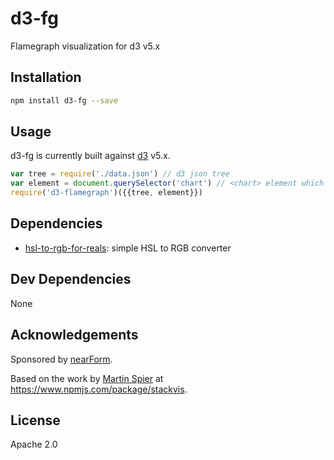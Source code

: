 # d3-fg

Flamegraph visualization for d3 v5.x

## Installation

```sh
npm install d3-fg --save
```

## Usage

d3-fg is currently built against [d3](http://npm.im/d3) v5.x.

```js
var tree = require('./data.json') // d3 json tree 
var element = document.querySelector('chart') // <chart> element which should be in html body
require('d3-flamegraph')({{tree, element}})
```

## Dependencies

- [hsl-to-rgb-for-reals](https://github.com/davidmarkclements/hsl_rgb_converter): simple HSL to RGB converter

## Dev Dependencies

None

## Acknowledgements

Sponsored by [nearForm](http://nearform.com).

Based on the work by [Martin Spier](<http://martinspier.io/>) at <https://www.npmjs.com/package/stackvis>.

## License

Apache 2.0
